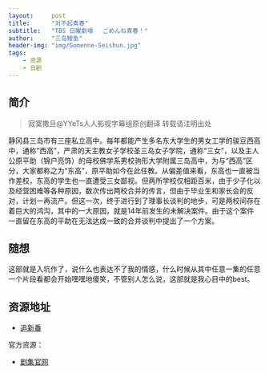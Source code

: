 ```yaml
---
layout:     post
title:      "对不起青春"
subtitle:   "TBS 日曜劇場 　ごめんね青春！"
author:     "三岛鳗鱼"
header-img: "img/Gomenne-Seishun.jpg"
tags:
    - 资源
    - 日剧
---
```


## 简介
>寂寞撒旦@YYeTs人人影视字幕组原创翻译 转载请注明出处

静冈县三岛市有三座私立高中。每年都能产生多名东大学生的男女工学的骏豆西高中，通称“西高”，严肃的天主教女子学校圣三岛女子学院，通称“三女”，以及主人公原平助（锦户亮饰）的母校佛学系男校驹形大学附属三岛高中，为与“西高”区分，大家都称之为“东高”，原平助如今在此任教。从偏差值来看，东高也一直被当作差校，东高的学生也一直遭受三女鄙视。但两所学校仅相距百米，由于少子化以及经营困难等各种原因，数次传出两校合并的传言，但由于毕业生和家长会的反对，计划一再流产。但这一次，终于进行到了理事长谈判的地步，可是两校间存在着巨大的鸿沟，其中的一大原因，就是14年前发生的未解决案件。由于这个案件一直留在东高的平助在无法达成一致的合并谈判中提出了一个方案。

## 随想

这部就是入坑作了，说什么也表达不了我的情感，什么时候从其中任意一集的任意一个片段看都会开始嘿嘿地傻笑，不管别人怎么说，这部就是我心目中的best。

## 资源地址

* [追新番](http://www.zhuixinfan.com/main.php?mod=viewtvplay&pid=428&extra=)   

官方资源：

* [剧集官网](http://www.tbs.co.jp/gomenne_tbs/)
